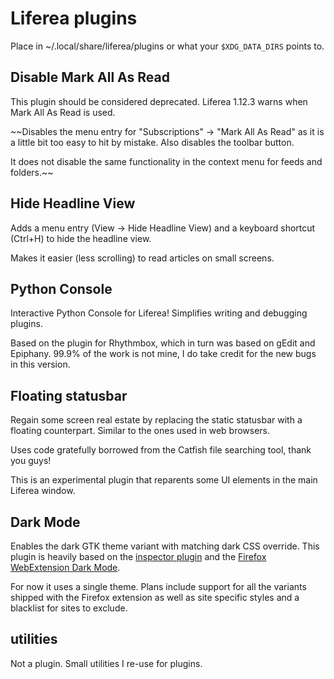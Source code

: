 # Liferea plugins #
Place in ~/.local/share/liferea/plugins or what your `$XDG_DATA_DIRS`
points to.

##  Disable Mark All As Read ##
This plugin should be considered deprecated. Liferea 1.12.3 warns when
Mark All As Read is used.

~~Disables the menu entry for "Subscriptions" &rarr; "Mark All As
Read" as it is a little bit too easy to hit by mistake. Also disables
the toolbar button.

It does not disable the same functionality in the context menu for
feeds and folders.~~

##  Hide Headline View ##
Adds a menu entry (View &rarr; Hide Headline View) and a keyboard shortcut
(Ctrl+H) to hide the headline view. 

Makes it easier (less scrolling) to read articles on small screens.

##  Python Console ##
Interactive Python Console for Liferea! Simplifies writing and
debugging plugins. 

Based on the plugin for Rhythmbox, which in turn was based on gEdit and
Epiphany. 99.9% of the work is not mine, I do take credit for the new
bugs in this version.

##  Floating statusbar ##
Regain some screen real estate by replacing the static statusbar with
a floating counterpart. Similar to the ones used in web browsers. 

Uses code gratefully borrowed from the Catfish file searching tool,
thank you guys!

This is an experimental plugin that reparents some UI elements in the
main Liferea window.

## Dark Mode ##
Enables the dark GTK theme variant with matching dark CSS
override. This plugin is heavily based on the [inspector plugin](https://github.com/lwindolf/liferea-webkit2-inspector) and the
[Firefox WebExtension Dark Mode](https://mybrowseraddon.com/dark-mode.html).

For now it uses a single theme. Plans include support for all the
variants shipped with the Firefox extension as well as site specific
styles and a blacklist for sites to exclude.

## utilities ##
Not a plugin. Small utilities I re-use for plugins.
